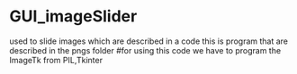 # GUI_imageSlider
used to slide images which are described in a code
this is program that are described in the pngs folder
#for using this code we have to program the ImageTk from PIL,Tkinter
